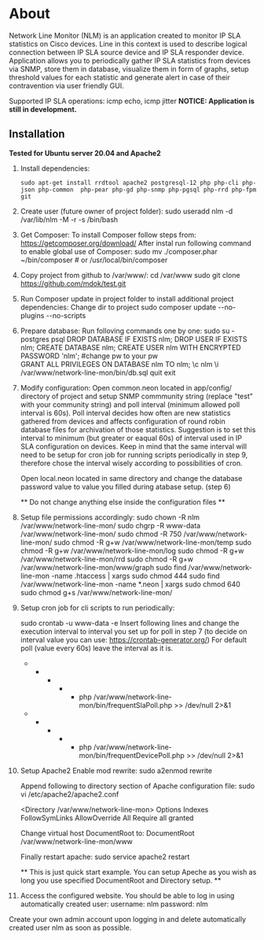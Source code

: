 About
=================
 Network Line Monitor (NLM) is an application created to monitor IP SLA statistics on Cisco devices. Line in this context is used to describe logical connection between IP SLA source device and IP SLA responder device. Application allows you to periodically gather IP SLA statistics from devices via SNMP, store them in database, visualize them in form of graphs, setup threshold values for each statistic and generate alert in case of their contravention via user friendly GUI.

Supported IP SLA operations: icmp echo, icmp jitter
**NOTICE: Application is still in development.**


Installation
------------
**Tested for Ubuntu server 20.04 and Apache2**

1. Install dependencies:
	```
	sudo apt-get install rrdtool apache2 postgresql-12 php php-cli php-json php-common  php-pear php-gd php-snmp php-pgsql php-rrd php-fpm git
	```

2. Create user (future owner of project folder):
	sudo useradd nlm -d /var/lib/nlm -M -r -s /bin/bash

3. Get Composer:
	To install Composer follow steps from: https://getcomposer.org/download/ 
	After instal run following command to enable global use of Composer:
	sudo mv ./composer.phar ~/bin/composer # or /usr/local/bin/composer

4. Copy project from github to /var/www/:
	cd /var/www
	sudo git clone https://github.com/mdok/test.git

5. Run Composer update in project folder to install additional project dependencies:
	Change dir to project
	sudo composer update --no-plugins --no-scripts 

6. Prepare database:
	Run folloving commands one by one:
	sudo su - postgres
	psql 
	DROP DATABASE IF EXISTS nlm;
	DROP USER IF EXISTS nlm;
	CREATE DATABASE nlm;
	CREATE USER nlm WITH ENCRYPTED PASSWORD 'nlm'; #change pw to your pw	
	GRANT ALL PRIVILEGES ON DATABASE nlm TO nlm;
	\c nlm
	\i /var/www/network-line-mon/bin/db.sql
	quit
	exit


7. Modify configuration:
	Open common.neon located in app/config/ directory of project and setup SNMP commmunity string (replace "test" with your community string) and poll interval (minimum allowed poll interval is 60s). Poll interval decides how often are new statistics gathered from devices and affects configuration of round robin database files for archivation of those statistics. Suggestion is to set this interval to minimum (but greater or eaqual 60s) of interval used in IP SLA configuration on devices.
	Keep in mind that the same interval will need to be setup for cron job for running scripts periodically in step 9, therefore chose the interval wisely according to possibilities of cron.

	Open local.neon located in same directory and change the database password value to value you filled during atabase setup. (step 6)

	** Do not change anything else inside the configuration files **
	

8. Setup file permissions accordingly:
 	sudo chown -R nlm /var/www/network-line-mon/
 	sudo chgrp -R www-data /var/www/network-line-mon/
	sudo chmod -R 750 /var/www/network-line-mon/
	sudo chmod -R g+w /var/www/network-line-mon/temp
	sudo chmod -R g+w /var/www/network-line-mon/log
	sudo chmod -R g+w /var/www/network-line-mon/rrd
	sudo chmod -R g+w /var/www/network-line-mon/www/graph
	sudo find /var/www/network-line-mon -name .htaccess | xargs sudo chmod 444
	sudo find /var/www/network-line-mon -name *.neon  | xargs sudo chmod 640
	sudo chmod g+s /var/www/network-line-mon/

9. Setup cron job for cli scripts to run periodically:
	
	sudo crontab -u www-data -e
	Insert following lines and change the execution interval to interval you set up for poll in step 7 (to decide on interval value you can use: https://crontab-generator.org/)
	For default poll (value every 60s) leave the interval as it is.

	* * * * * php /var/www/network-line-mon/bin/frequentSlaPoll.php >> /dev/null 2>&1
	* * * * * php /var/www/network-line-mon/bin/frequentDevicePoll.php >> /dev/null 2>&1

10. Setup Apache2
	Enable mod rewrite:
		sudo a2enmod rewrite
	
	Append following to directory section of Apache configuration file:
	sudo vi /etc/apache2/apache2.conf
	
	<Directory /var/www/network-line-mon>
        Options Indexes FollowSymLinks
        AllowOverride All
        Require all granted
	</Directory>


	Change virtual host DocumentRoot to:
	        DocumentRoot /var/www/network-line-mon/www

	Finally restart apache:
		sudo service apache2 restart

	** This is just quick start example. You can setup Apeche as you wish as long you use specified DocumentRoot and Directory setup. **

11. Access the configured website. You should be able to log in using automatically created user:
	username: nlm
	password: nlm

Create your own admin account upon logging in and delete automatically created user nlm as soon as possible.
